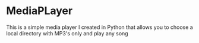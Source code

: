 # MediaPLayer

This is a simple media player I created in Python that allows you to choose a local directory with MP3's only and play any song
